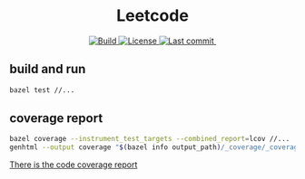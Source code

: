 <h1 align="center">Leetcode</h1>

<div align="center"><p>
    <a href="https://github.com/liubang/leetcode/actions">
        <img src="https://img.shields.io/github/actions/workflow/status/liubang/leetcode/integrate.yml?style=flat-square&branch=main" alt="Build"/>
    </a>
    <a href="https://github.com/liubang/leetcode/blob/main/LICENSE">
        <img src="https://img.shields.io/github/license/liubang/leetcode?style=flat-square&logo=MIT&label=License" alt="License"/>
    </a>
    <a href="https://github.com/liubang/leetcode/pulse">
        <img src="https://img.shields.io/github/last-commit/liubang/leetcode?style=flat-square" alt="Last commit"/>
    </a>
    <a href="#">
        <img src="https://img.shields.io/github/languages/top/liubang/leetcode?style=flat-square"
alt="" />
    </a>
</p></div>

## build and run

```bash
bazel test //...
```

## coverage report

```bash
bazel coverage --instrument_test_targets --combined_report=lcov //...
genhtml --output coverage "$(bazel info output_path)/_coverage/_coverage_report.dat"
```

[There is the code coverage report](https://liubang.github.io/leetcode/src/index.html)
